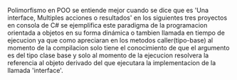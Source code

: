 Polimorfismo en POO se entiende mejor cuando se dice que es 'Una interface, Multiples acciones o resultados'
en los siguientes tres proyectos en consola de C# se ejemplifica este paradigma de la programacion orientada a objetos
en su forma dinámica o tambien llamada en tiempo de ejecucion ya que como apreciaran en los metodos caller(tipo-base) al momento de la compilacion
solo tiene el conocimiento de que el argumento es del tipo clase base y solo al momento de la ejecucion resolvera la referencia al objeto derivado del que ejecutara la implementacion
de la llamada 'interface'.


